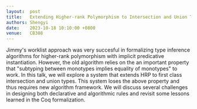 ```yaml
---
layout:  post
title:   Extending Higher-rank Polymorphism to Intersection and Union Type
authors: Shengyi
date:    2023-10-18 10:10:00 +0800
venue:   CB308
---
```


Jimmy's worklist approach was very succesful in formalizing type inference algorithms
for higher-rank polymorphism with implicit predicative instantiation. However, the old
algorithm relies on the an important property that "subtyping between monotypes implies
equality of monotypes" to work. In this talk, we will explore a system that extends HRP
to first class intersection and union types. This system loses the above property and thus 
requires new algorithm framework. We will discuss several challenges in designing both 
declarative and algorithmic rules and revisit some lessons learned in the Coq formalization.
